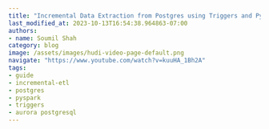 ```yaml
---
title: "Incremental Data Extraction from Postgres using Triggers and PySpark"
last_modified_at: 2023-10-13T16:54:38.964863-07:00
authors:
- name: Soumil Shah
category: blog
image: /assets/images/hudi-video-page-default.png
navigate: "https://www.youtube.com/watch?v=kuuHA_1Bh2A"
tags:
- guide
- incremental-etl
- postgres
- pyspark
- triggers
- aurora postgresql
---
```

